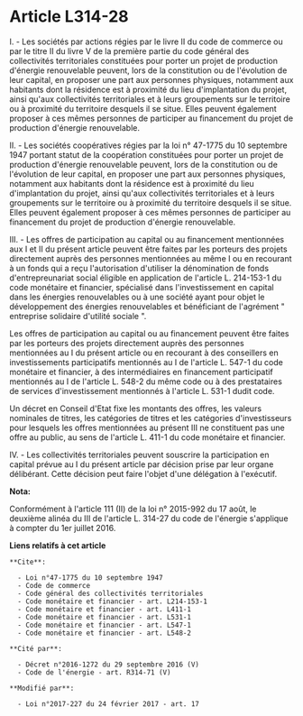 # Article L314-28

I. - Les sociétés par actions régies par le livre II du code de commerce ou par le titre II du livre V de la première partie
du code général des collectivités territoriales constituées pour porter un projet de production d'énergie renouvelable
peuvent, lors de la constitution ou de l'évolution de leur capital, en proposer une part aux personnes physiques, notamment
aux habitants dont la résidence est à proximité du lieu d'implantation du projet, ainsi qu'aux collectivités territoriales et
à leurs groupements sur le territoire ou à proximité du territoire desquels il se situe. Elles peuvent également proposer à
ces mêmes personnes de participer au financement du projet de production d'énergie renouvelable. 

II. - Les sociétés coopératives régies par la loi n° 47-1775 du 10 septembre 1947 portant statut de la coopération
constituées pour porter un projet de production d'énergie renouvelable peuvent, lors de la constitution ou de l'évolution de
leur capital, en proposer une part aux personnes physiques, notamment aux habitants dont la résidence est à proximité du lieu
d'implantation du projet, ainsi qu'aux collectivités territoriales et à leurs groupements sur le territoire ou à proximité du
territoire desquels il se situe. Elles peuvent également proposer à ces mêmes personnes de participer au financement du
projet de production d'énergie renouvelable. 

III. - Les offres de participation au capital ou au financement mentionnées aux I et II du présent article peuvent être
faites par les porteurs des projets directement auprès des personnes mentionnées au même I ou en recourant à un fonds qui a
reçu l'autorisation d'utiliser la dénomination de fonds d'entrepreunariat social éligible en application de l'article L.
214-153-1 du code monétaire et financier, spécialisé dans l'investissement en capital dans les énergies renouvelables ou à
une société ayant pour objet le développement des énergies renouvelables et bénéficiant de l'agrément " entreprise solidaire
d'utilité sociale ". 

Les offres de participation au capital ou au financement peuvent être faites par les porteurs des projets directement auprès
des personnes mentionnées au I du présent article ou en recourant à des conseillers en investissements participatifs
mentionnés au I de l'article L. 547-1 du code monétaire et financier, à des intermédiaires en financement participatif
mentionnés au I de l'article L. 548-2 du même code ou à des prestataires de services d'investissement mentionnés à l'article
L. 531-1 dudit code. 

Un décret en Conseil d'Etat fixe les montants des offres, les valeurs nominales de titres, les catégories de titres et les
catégories d'investisseurs pour lesquels les offres mentionnées au présent III ne constituent pas une offre au public, au
sens de l'article L. 411-1 du code monétaire et financier. 

IV. - Les collectivités territoriales peuvent souscrire la participation en capital prévue au I du présent article par
décision prise par leur organe délibérant. Cette décision peut faire l'objet d'une délégation à l'exécutif.

**Nota:**

Conformément à l'article 111 (II) de la loi n° 2015-992 du 17 août, le deuxième alinéa du III de l'article L. 314-27 du code
de l'énergie s'applique à compter du 1er juillet 2016.

**Liens relatifs à cet article**

	**Cite**:

	  - Loi n°47-1775 du 10 septembre 1947
	  - Code de commerce
	  - Code général des collectivités territoriales
	  - Code monétaire et financier - art. L214-153-1
	  - Code monétaire et financier - art. L411-1
	  - Code monétaire et financier - art. L531-1
	  - Code monétaire et financier - art. L547-1
	  - Code monétaire et financier - art. L548-2

	**Cité par**:

	  - Décret n°2016-1272 du 29 septembre 2016 (V)
	  - Code de l'énergie - art. R314-71 (V)

	**Modifié par**:

	  - Loi n°2017-227 du 24 février 2017 - art. 17
